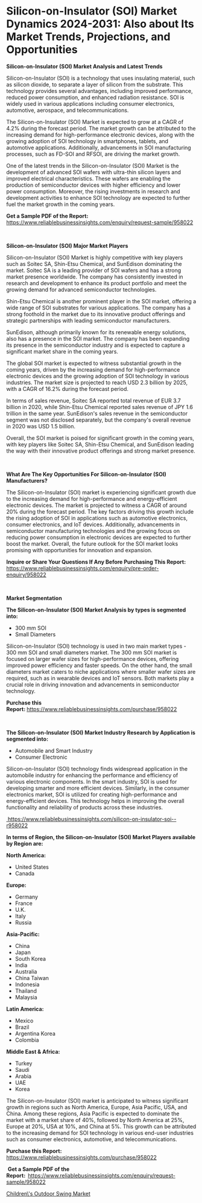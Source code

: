 <p><h1>Silicon-on-Insulator (SOI) Market Dynamics 2024-2031: Also about Its Market Trends, Projections, and Opportunities</h1></p><p><strong>Silicon-on-Insulator (SOI) Market Analysis and Latest Trends</strong></p>
<p><p>Silicon-on-Insulator (SOI) is a technology that uses insulating material, such as silicon dioxide, to separate a layer of silicon from the substrate. This technology provides several advantages, including improved performance, reduced power consumption, and enhanced radiation resistance. SOI is widely used in various applications including consumer electronics, automotive, aerospace, and telecommunications.</p><p>The Silicon-on-Insulator (SOI) Market is expected to grow at a CAGR of 4.2% during the forecast period. The market growth can be attributed to the increasing demand for high-performance electronic devices, along with the growing adoption of SOI technology in smartphones, tablets, and automotive applications. Additionally, advancements in SOI manufacturing processes, such as FD-SOI and RFSOI, are driving the market growth.</p><p>One of the latest trends in the Silicon-on-Insulator (SOI) Market is the development of advanced SOI wafers with ultra-thin silicon layers and improved electrical characteristics. These wafers are enabling the production of semiconductor devices with higher efficiency and lower power consumption. Moreover, the rising investments in research and development activities to enhance SOI technology are expected to further fuel the market growth in the coming years.</p></p>
<p><strong>Get a Sample PDF of the Report:&nbsp;</strong> <a href="https://www.reliablebusinessinsights.com/enquiry/request-sample/958022">https://www.reliablebusinessinsights.com/enquiry/request-sample/958022</a></p>
<p>&nbsp;</p>
<p><strong>Silicon-on-Insulator (SOI) Major Market Players</strong></p>
<p><p>Silicon-on-Insulator (SOI) Market is highly competitive with key players such as Soitec SA, Shin-Etsu Chemical, and SunEdison dominating the market. Soitec SA is a leading provider of SOI wafers and has a strong market presence worldwide. The company has consistently invested in research and development to enhance its product portfolio and meet the growing demand for advanced semiconductor technologies.</p><p>Shin-Etsu Chemical is another prominent player in the SOI market, offering a wide range of SOI substrates for various applications. The company has a strong foothold in the market due to its innovative product offerings and strategic partnerships with leading semiconductor manufacturers.</p><p>SunEdison, although primarily known for its renewable energy solutions, also has a presence in the SOI market. The company has been expanding its presence in the semiconductor industry and is expected to capture a significant market share in the coming years.</p><p>The global SOI market is expected to witness substantial growth in the coming years, driven by the increasing demand for high-performance electronic devices and the growing adoption of SOI technology in various industries. The market size is projected to reach USD 2.3 billion by 2025, with a CAGR of 16.2% during the forecast period.</p><p>In terms of sales revenue, Soitec SA reported total revenue of EUR 3.7 billion in 2020, while Shin-Etsu Chemical reported sales revenue of JPY 1.6 trillion in the same year. SunEdison's sales revenue in the semiconductor segment was not disclosed separately, but the company's overall revenue in 2020 was USD 1.5 billion.</p><p>Overall, the SOI market is poised for significant growth in the coming years, with key players like Soitec SA, Shin-Etsu Chemical, and SunEdison leading the way with their innovative product offerings and strong market presence.</p></p>
<p>&nbsp;</p>
<p><strong>What Are The Key Opportunities For Silicon-on-Insulator (SOI) Manufacturers?</strong></p>
<p><p>The Silicon-on-Insulator (SOI) market is experiencing significant growth due to the increasing demand for high-performance and energy-efficient electronic devices. The market is projected to witness a CAGR of around 20% during the forecast period. The key factors driving this growth include the rising adoption of SOI in applications such as automotive electronics, consumer electronics, and IoT devices. Additionally, advancements in semiconductor manufacturing technologies and the growing focus on reducing power consumption in electronic devices are expected to further boost the market. Overall, the future outlook for the SOI market looks promising with opportunities for innovation and expansion.</p></p>
<p><strong>Inquire or Share Your Questions If Any Before Purchasing This Report:</strong> <a href="https://www.reliablebusinessinsights.com/enquiry/pre-order-enquiry/958022">https://www.reliablebusinessinsights.com/enquiry/pre-order-enquiry/958022</a></p>
<p>&nbsp;</p>
<p><strong>Market Segmentation</strong></p>
<p><strong>The Silicon-on-Insulator (SOI) Market Analysis by types is segmented into:</strong></p>
<p><ul><li>300 mm SOI</li><li>Small Diameters</li></ul></p>
<p><p>Silicon-on-Insulator (SOI) technology is used in two main market types - 300 mm SOI and small diameters market. The 300 mm SOI market is focused on larger wafer sizes for high-performance devices, offering improved power efficiency and faster speeds. On the other hand, the small diameters market caters to niche applications where smaller wafer sizes are required, such as in wearable devices and IoT sensors. Both markets play a crucial role in driving innovation and advancements in semiconductor technology.</p></p>
<p><strong>Purchase this Report:&nbsp;</strong><a href="https://www.reliablebusinessinsights.com/purchase/958022">https://www.reliablebusinessinsights.com/purchase/958022</a></p>
<p>&nbsp;</p>
<p><strong>The Silicon-on-Insulator (SOI) Market Industry Research by Application is segmented into:</strong></p>
<p><ul><li>Automobile and Smart Industry</li><li>Consumer Electronic</li></ul></p>
<p><p>Silicon-on-Insulator (SOI) technology finds widespread application in the automobile industry for enhancing the performance and efficiency of various electronic components. In the smart industry, SOI is used for developing smarter and more efficient devices. Similarly, in the consumer electronics market, SOI is utilized for creating high-performance and energy-efficient devices. This technology helps in improving the overall functionality and reliability of products across these industries.</p></p>
<p><a href="https://www.reliablebusinessinsights.com/silicon-on-insulator-soi--r958022">&nbsp;https://www.reliablebusinessinsights.com/silicon-on-insulator-soi--r958022</a></p>
<p><strong>In terms of Region, the Silicon-on-Insulator (SOI) Market Players available by Region are:</strong></p>
<p>
    <p> <strong> North America: </strong>
        <ul>
            <li>United States</li>
            <li>Canada</li>
        </ul>
        </p> 
    <p> <strong> Europe: </strong>
        <ul>
            <li>Germany</li>
            <li>France</li>
            <li>U.K.</li>
            <li>Italy</li>
            <li>Russia</li>
        </ul>
        </p> 
    <p> <strong> Asia-Pacific: </strong>
        <ul>
            <li>China</li>
            <li>Japan</li>
            <li>South Korea</li>
            <li>India</li>
            <li>Australia</li>
            <li>China Taiwan</li>
            <li>Indonesia</li>
            <li>Thailand</li>
            <li>Malaysia</li>
        </ul>
        </p> 
    <p> <strong> Latin America: </strong>
        <ul>
            <li>Mexico</li>
            <li>Brazil</li>
            <li>Argentina Korea</li>
            <li>Colombia</li>
        </ul>
        </p> 
    <p> <strong> Middle East & Africa: </strong>
        <ul>
            <li>Turkey</li>
            <li>Saudi</li>
            <li>Arabia</li>
            <li>UAE</li>
            <li>Korea</li>
        </ul>
    </p>
    </p>
<p><p>The Silicon-on-Insulator (SOI) market is anticipated to witness significant growth in regions such as North America, Europe, Asia Pacific, USA, and China. Among these regions, Asia Pacific is expected to dominate the market with a market share of 40%, followed by North America at 25%, Europe at 20%, USA at 10%, and China at 5%. This growth can be attributed to the increasing demand for SOI technology in various end-user industries such as consumer electronics, automotive, and telecommunications.</p></p>
<p><strong>Purchase this Report: </strong><a href="https://www.reliablebusinessinsights.com/purchase/958022">https://www.reliablebusinessinsights.com/purchase/958022</a></p>
<p>&nbsp;<strong>Get a Sample PDF of the Report:&nbsp;&nbsp;</strong><a href="https://www.reliablebusinessinsights.com/enquiry/request-sample/958022">https://www.reliablebusinessinsights.com/enquiry/request-sample/958022</a></p>
<p><strong></strong></p>
<p><p><a href="https://github.com/BurtonGALEN/Market-Research-Report-List-1/blob/main/childrens-outdoor-swing-market.md">Children\'s Outdoor Swing Market</a></p></p>
